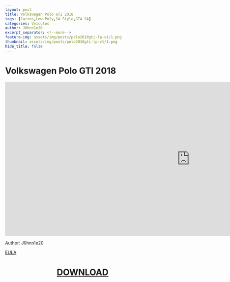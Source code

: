 ```yaml
---
layout: post
title: Volkswagen Polo GTI 2018
tags: [Carros,Low-Poly,SA Style,GTA SA]
categories: Veículos
author: J0hnn1e20
excerpt_separator: <!--more-->
feature-img: assets/img/posts/polo2018gti-lp-v1/1.png
thumbnail: assets/img/posts/polo2018gti-lp-v1/1.png
hide_title: false
---
```


# Volkswagen Polo GTI 2018

<!--![RenaltKwid](/page/assets/img/posts/polo2018gti-lp-v1/1.png)
![RenaltKwid](/page/assets/img/posts/polo2018gti-lp-v1/2.png)
![RenaltKwid](/page/assets/img/posts/polo2018gti-lp-v1/3.png)
![RenaltKwid](/page/assets/img/posts/polo2018gti-lp-v1/4.png)
![RenaltKwid](/page/assets/img/posts/polo2018gti-lp-v1/5.png)
![RenaltKwid](/page/assets/img/posts/polo2018gti-lp-v1/6.png)-->
<div class="sketchfab-embed-wrapper"> <iframe title="Volkswagen Polo GTI 2018" frameborder="0" allowfullscreen mozallowfullscreen="true" webkitallowfullscreen="true" allow="autoplay; fullscreen; xr-spatial-tracking" xr-spatial-tracking execution-while-out-of-viewport execution-while-not-rendered web-share width="1200" height="500" src="https://sketchfab.com/models/a38126b37aff4c33b46833759df29822/embed?ui_hint=0&ui_theme=dark"> </iframe> </div>

Author: J0hnn1e20

[EULA](https://j0hnn1e20.github.io/page/EULA.html)

<h1 style="text-align: center; color: white;">
    <a href="/page/assets/file/PoloGTI2018-Civil.zip" download>DOWNLOAD</a>
<h1>